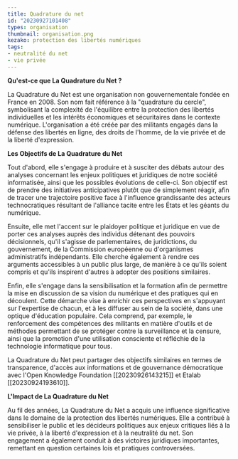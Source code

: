 ```yaml
---
title: Quadrature du net
id: "20230927101408"
types: organisation
thumbnail: organisation.png
kezako: protection des libertés numériques
tags:
- neutralité du net
- vie privée
---
```


**Qu'est-ce que La Quadrature du Net ?**

La Quadrature du Net est une organisation non gouvernementale fondée en France en 2008. Son nom fait référence à la "quadrature du cercle", symbolisant la complexité de l'équilibre entre la protection des libertés individuelles et les intérêts économiques et sécuritaires dans le contexte numérique. L'organisation a été créée par des militants engagés dans la défense des libertés en ligne, des droits de l'homme, de la vie privée et de la liberté d'expression.

**Les Objectifs de La Quadrature du Net**

Tout d'abord, elle s'engage à produire et à susciter des débats autour des analyses concernant les enjeux politiques et juridiques de notre société informatisée, ainsi que les possibles évolutions de celle-ci. Son objectif est de prendre des initiatives anticipatives plutôt que de simplement réagir, afin de tracer une trajectoire positive face à l'influence grandissante des acteurs technocratiques résultant de l'alliance tacite entre les États et les géants du numérique.

Ensuite, elle met l'accent sur le plaidoyer politique et juridique en vue de porter ces analyses auprès des individus détenant des pouvoirs décisionnels, qu'il s'agisse de parlementaires, de juridictions, du gouvernement, de la Commission européenne ou d'organismes administratifs indépendants. Elle cherche également à rendre ces arguments accessibles à un public plus large, de manière à ce qu'ils soient compris et qu'ils inspirent d'autres à adopter des positions similaires.

Enfin, elle s'engage dans la sensibilisation et la formation afin de permettre la mise en discussion de sa vision du numérique et des pratiques qui en découlent. Cette démarche vise à enrichir ces perspectives en s'appuyant sur l'expertise de chacun, et à les diffuser au sein de la société, dans une optique d'éducation populaire. Cela comprend, par exemple, le renforcement des compétences des militants en matière d'outils et de méthodes permettant de se protéger contre la surveillance et la censure, ainsi que la promotion d'une utilisation consciente et réfléchie de la technologie informatique pour tous.

La Quadrature du Net peut partager des objectifs similaires en termes de transparence, d'accès aux informations et de gouvernance démocratique avec 
l'Open Knowledge Foundation [[20230926143215]] et Etalab [[20230924193610]].

**L'Impact de La Quadrature du Net**

Au fil des années, La Quadrature du Net a acquis une influence significative dans le domaine de la protection des libertés numériques. Elle a contribué à sensibiliser le public et les décideurs politiques aux enjeux critiques liés à la vie privée, à la liberté d'expression et à la neutralité du net. Son engagement a également conduit à des victoires juridiques importantes, remettant en question certaines lois et pratiques controversées.
